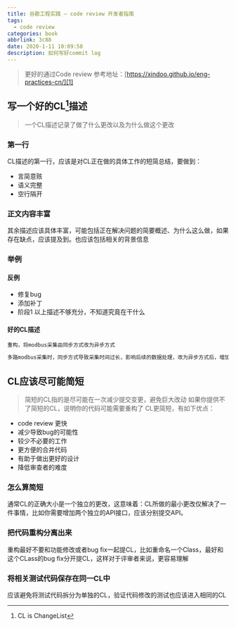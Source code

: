 ```yaml
---
title: 谷歌工程实践 — code review 开发者指南
tags:
  - code review
categories: book
abbrlink: 3c88
date: 2020-1-11 10:09:58
description: 如何写好commit log
---
```

> 更好的通过Code review
> 参考地址：[https://xindoo.github.io/eng-practices-cn/][1]
## 写一个好的CL[^1]描述
> 一个CL描述记录了做了什么更改以及为什么做这个更改
### 第一行
CL描述的第一行，应该是对CL正在做的具体工作的短简总结，要做到：
* 言简意赅
* 语义完整
* 空行隔开

### 正文内容丰富
其余描述应该具体丰富，可能包括正在解决问题的简要概述、为什么这么做，如果存在缺点，应该提及到。也应该包括相关的背景信息
### 举例
#### 反例
* 修复bug
* 添加补丁
* 阶段1
以上描述不够充分，不知道究竟在干什么
#### 好的CL描述
```md
重构，将modbus采集由同步方式改为异步方式

多路modbus采集时，同步方式导致采集时间过长，影响后续的数据处理，改为异步方式后，增加并发数，提高采集速度。

```

## CL应该尽可能简短
> 简短的CL指的是尽可能在一次减少提交变更，避免巨大改动
> 如果你提供不了简短的CL，说明你的代码可能需要重构了
CL更简短，有如下优点：
* code review 更快
* 减少导致bug的可能性
* 较少不必要的工作
* 更方便的合并代码
* 有助于做出更好的设计
* 降低审查者的难度

### 怎么算简短
通常CL的正确大小是一个独立的更改，这意味着：CL所做的最小更改仅解决了一件事情，比如你需要增加两个独立的API接口，应该分别提交API。
### 把代码重构分离出来
重构最好不要和功能修改或者bug fix一起提CL，比如重命名一个Class，最好和这个CLass的bug fix分开提CL，这样对于评审者来说，更容易理解
### 将相关测试代码保存在同一CL中
应该避免将测试代码拆分为单独的CL，验证代码修改的测试也应该进入相同的CL


[^1]:	CL is ChangeList

[1]:	https://xindoo.github.io/eng-practices-cn/ "谷歌工程实践"